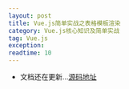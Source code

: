 ```yaml
---
layout: post
title: Vue.js简单实战之表格模板渲染
category: Vue.js核心知识及简单实战
tag: Vue.js
exception: 
readtime: 10
---
```


* 文档还在更新...[源码地址](https://github.com/yzsunlei/vue_lesson)